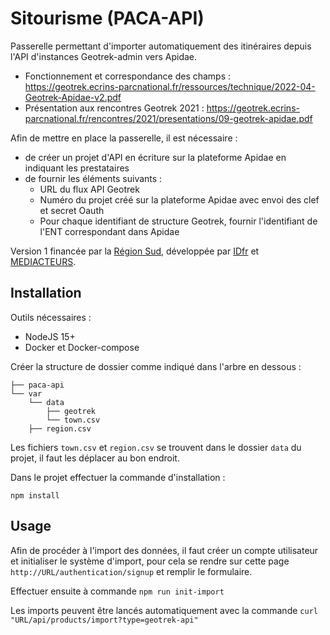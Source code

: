 # Sitourisme (PACA-API)

Passerelle permettant d'importer automatiquement des itinéraires depuis l'API d'instances Geotrek-admin vers Apidae.

- Fonctionnement et correspondance des champs : https://geotrek.ecrins-parcnational.fr/ressources/technique/2022-04-Geotrek-Apidae-v2.pdf
- Présentation aux rencontres Geotrek 2021 : https://geotrek.ecrins-parcnational.fr/rencontres/2021/presentations/09-geotrek-apidae.pdf

Afin de mettre en place la passerelle, il est nécessaire :
- de créer un projet d'API en écriture sur la plateforme Apidae en indiquant les prestataires
- de fournir les éléments suivants :
  - URL du flux API Geotrek
  - Numéro du projet créé sur la plateforme Apidae avec envoi des clef et secret Oauth
  - Pour chaque identifiant de structure Geotrek, fournir l'identifiant de l'ENT correspondant dans Apidae 

Version 1 financée par la [Région Sud](https://www.maregionsud.fr), développée par [IDfr](https://www.idfr.net) et [MEDIACTEURS](https://mediacteurs.net).

## Installation

Outils nécessaires :

- NodeJS 15+
- Docker et Docker-compose

Créer la structure de dossier comme indiqué dans l'arbre en dessous :

```
├── paca-api
└── var
    └── data
        ├── geotrek
        └── town.csv
    ├── region.csv
```

Les fichiers `town.csv` et `region.csv` se trouvent dans le dossier `data` du projet, il faut les déplacer au bon endroit.

Dans le projet effectuer la commande d'installation : 

```
npm install
```

## Usage

Afin de procéder à l'import des données, il faut créer un compte utilisateur et initialiser le système d'import, 
pour cela se rendre sur cette page `http://URL/authentication/signup` et remplir le formulaire.

Effectuer ensuite à commande `npm run init-import`

Les imports peuvent être lancés automatiquement avec la commande `curl "URL/api/products/import?type=geotrek-api"`
